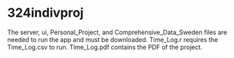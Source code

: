 # 324indivproj

The server, ui, Personal_Project, and Comprehensive_Data_Sweden files are needed to run the app and must be downloaded. Time_Log.r requires the Time_Log.csv to run. Time_Log.pdf contains the PDF of the project.
